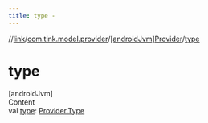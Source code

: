 ```yaml
---
title: type -
---
```

//[link](../../index.md)/[com.tink.model.provider](../index.md)/[[androidJvm]Provider](index.md)/[type](type.md)



# type  
[androidJvm]  
Content  
val [type](type.md): [Provider.Type](-type/index.md)  



